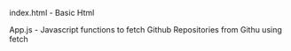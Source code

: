 index.html - Basic Html

App.js - Javascript functions to fetch Github Repositories from Githu using fetch
